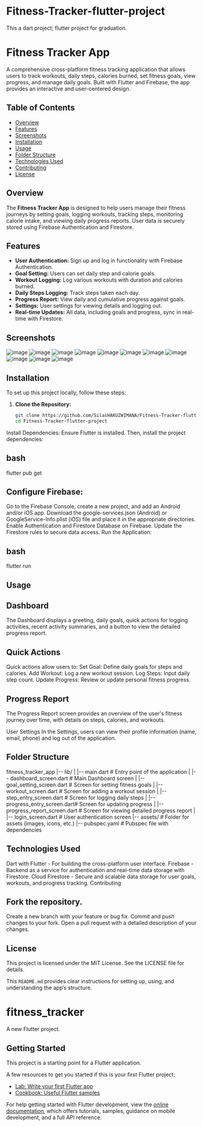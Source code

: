 
# Fitness-Tracker-flutter-project
This a dart project; flutter project for graduation.

# Fitness Tracker App

A comprehensive cross-platform fitness tracking application that allows users to track workouts, daily steps, calories burned, set fitness goals, view progress, and manage daily goals. Built with Flutter and Firebase, the app provides an interactive and user-centered design.

## Table of Contents
- [Overview](#overview)
- [Features](#features)
- [Screenshots](#screenshots)
- [Installation](#installation)
- [Usage](#usage)
- [Folder Structure](#folder-structure)
- [Technologies Used](#technologies-used)
- [Contributing](#contributing)
- [License](#license)

## Overview

The **Fitness Tracker App** is designed to help users manage their fitness journeys by setting goals, logging workouts, tracking steps, monitoring calorie intake, and viewing daily progress reports. User data is securely stored using Firebase Authentication and Firestore.

## Features

- **User Authentication:** Sign up and log in functionality with Firebase Authentication.
- **Goal Setting:** Users can set daily step and calorie goals.
- **Workout Logging:** Log various workouts with duration and calories burned.
- **Daily Steps Logging:** Track steps taken each day.
- **Progress Report:** View daily and cumulative progress against goals.
- **Settings:** User settings for viewing details and logging out.
- **Real-time Updates:** All data, including goals and progress, sync in real-time with Firestore.

## Screenshots

![image](https://github.com/user-attachments/assets/92dbc0a2-251c-4108-af0e-093f6a8168b8)
![image](https://github.com/user-attachments/assets/f37e1cfa-f169-4bf9-889b-9487a2fbd26e)
![image](https://github.com/user-attachments/assets/5b5adc5d-6d33-43d1-9e5c-3e52d4e4fb5d)
![image](https://github.com/user-attachments/assets/55532728-fe86-4269-8b3f-d55d5ff14ff9)
![image](https://github.com/user-attachments/assets/f6a1aee7-3aa8-486f-be65-29a24e9952be)
![image](https://github.com/user-attachments/assets/9f59e615-198f-45ab-810d-d3a8027c3b1f)
![image](https://github.com/user-attachments/assets/0a30e17c-68d3-45af-92c6-bec137c62dbd)
![image](https://github.com/user-attachments/assets/372629c8-a4ab-4697-909a-535ec7f8b29d)
![image](https://github.com/user-attachments/assets/4b695026-c060-4c3d-9b9e-bfe7e29636d2)
![image](https://github.com/user-attachments/assets/471f8f6f-092d-400d-8d8f-eea8b4b4e5c9)
![image](https://github.com/user-attachments/assets/d72fb996-d24c-4af2-88cb-5ef151fd5475)









## Installation

To set up this project locally, follow these steps:

1. **Clone the Repository:**
   ```bash
   git clone https://github.com/SilasHAKUZWIMANA/Fitness-Tracker-flutter-project.git
   cd Fitness-Tracker-flutter-project

Install Dependencies: Ensure Flutter is installed. Then, install the project dependencies:

## bash

flutter pub get

## Configure Firebase:

Go to the Firebase Console, create a new project, and add an Android and/or iOS app.
Download the google-services.json (Android) or GoogleService-Info.plist (iOS) file and place it in the appropriate directories.
Enable Authentication and Firestore Database on Firebase.
Update the Firestore rules to secure data access.
Run the Application:

## bash

flutter run
## Usage

## Dashboard

The Dashboard displays a greeting, daily goals, quick actions for logging activities, recent activity summaries, and a button to view the detailed progress report.

## Quick Actions

Quick actions allow users to:
Set Goal: Define daily goals for steps and calories.
Add Workout: Log a new workout session.
Log Steps: Input daily step count.
Update Progress: Review or update personal fitness progress.

## Progress Report

The Progress Report screen provides an overview of the user's fitness journey over time, with details on steps, calories, and workouts.

User Settings
In the Settings, users can view their profile information (name, email, phone) and log out of the application.
## Folder Structure

fitness_tracker_app
|-- lib/
|   |-- main.dart                # Entry point of the application
|   |-- dashboard_screen.dart     # Main Dashboard screen
|   |-- goal_setting_screen.dart  # Screen for setting fitness goals
|   |-- workout_screen.dart       # Screen for adding a workout session
|   |-- step_entry_screen.dart    # Screen for logging daily steps
|   |-- progress_entry_screen.dart# Screen for updating progress
|   |-- progress_report_screen.dart # Screen for viewing detailed progress report
|   |-- login_screen.dart         # User authentication screen
|-- assets/                       # Folder for assets (images, icons, etc.)
|-- pubspec.yaml                  # Pubspec file with dependencies

## Technologies Used

Dart with Flutter - For building the cross-platform user interface.
Firebase - Backend as a service for authentication and real-time data storage with Firestore.
Cloud Firestore - Secure and scalable data storage for user goals, workouts, and progress tracking.
Contributing

## Fork the repository.

Create a new branch with your feature or bug fix.
Commit and push changes to your fork.
Open a pull request with a detailed description of your changes.

## License

This project is licensed under the MIT License. See the LICENSE file for details.

This `README.md` provides clear instructions for setting up, using, and understanding the app’s structure.

# fitness_tracker

A new Flutter project.

## Getting Started

This project is a starting point for a Flutter application.

A few resources to get you started if this is your first Flutter project:

- [Lab: Write your first Flutter app](https://docs.flutter.dev/get-started/codelab)
- [Cookbook: Useful Flutter samples](https://docs.flutter.dev/cookbook)

For help getting started with Flutter development, view the
[online documentation](https://docs.flutter.dev/), which offers tutorials,
samples, guidance on mobile development, and a full API reference.
